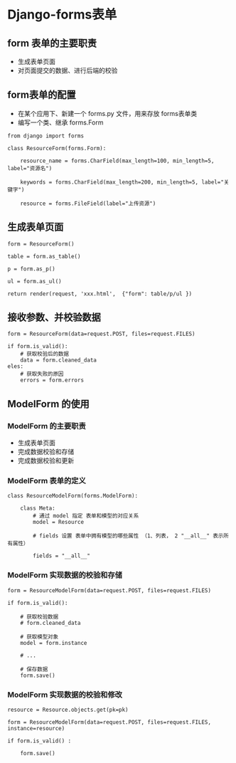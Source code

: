 # Django-forms表单 

## form 表单的主要职责 
- 生成表单页面
- 对页面提交的数据、进行后端的校验


## form表单的配置
- 在某个应用下、新建一个 forms.py 文件，用来存放 forms表单类
- 编写一个类、继承 forms.Form 

```
from django import forms

class ResourceForm(forms.Form):

    resource_name = forms.CharField(max_length=100, min_length=5, label="资源名")

    keywords = forms.CharField(max_length=200, min_length=5, label="关键字")

    resource = forms.FileField(label="上传资源")

```

## 生成表单页面

```
form = ResourceForm() 

table = form.as_table() 

p = form.as_p()

ul = form.as_ul()

return render(request, 'xxx.html',  {"form": table/p/ul })
```


## 接收参数、并校验数据

```
form = ResourceForm(data=request.POST, files=request.FILES)

if form.is_valid():
	# 获取校验后的数据
	data = form.cleaned_data
eles:
    # 获取失败的原因
	errors = form.errors 
```


## ModelForm 的使用 

### ModelForm 的主要职责 

- 生成表单页面 
- 完成数据校验和存储 
- 完成数据校验和更新 

### ModelForm 表单的定义 

```
class ResourceModelForm(forms.ModelForm):

	class Meta:
		# 通过 model 指定 表单和模型的对应关系 
		model = Resource

		# fields 设置 表单中拥有模型的哪些属性 （1、列表， 2 "__all__" 表示所有属性）
			
		fields = "__all__"
```


### ModelForm 实现数据的校验和存储

```
form = ResourceModelForm(data=request.POST, files=request.FILES)

if form.is_valid():

	# 获取校验数据
	# form.cleaned_data
	
	# 获取模型对象
	model = form.instance
	
	# ...
	
	# 保存数据
	form.save()

```


### ModelForm 实现数据的校验和修改

```
resource = Resource.objects.get(pk=pk)

form = ResourceModelForm(data=request.POST, files=request.FILES, instance=resource)

if form.is_valid() :

	form.save()
	
```